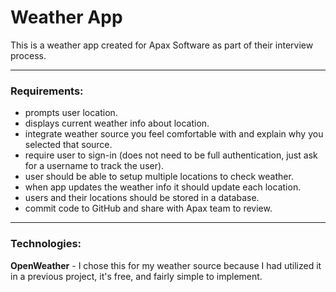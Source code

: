# Weather App
This is a weather app created for Apax Software as part of their interview process. 

---

### Requirements:
- prompts user location.
- displays current weather info about location.
- integrate weather source you feel comfortable with and explain why you selected that source.
- require user to sign-in (does not need to be full authentication, just ask for a username to track the user).
- user should be able to setup multiple locations to check weather.
- when app updates the weather info it should update each location.
- users and their locations should be stored in a database.
- commit code to GitHub and share with Apax team to review.

---

### Technologies:

**OpenWeather** - I chose this for my weather source because I had utilized it in a previous project, it's free, and fairly simple to implement.


